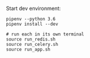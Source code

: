 Start dev environment:
    
    pipenv --python 3.6
    pipenv install --dev
    
    # run each in its own terminal
    source run_redis.sh
    source run_celery.sh
    source run_app.sh